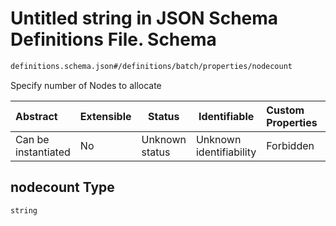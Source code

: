 # Untitled string in JSON Schema Definitions File.  Schema

```txt
definitions.schema.json#/definitions/batch/properties/nodecount
```

Specify number of Nodes to allocate


| Abstract            | Extensible | Status         | Identifiable            | Custom Properties | Additional Properties | Access Restrictions | Defined In                                                                         |
| :------------------ | ---------- | -------------- | ----------------------- | :---------------- | --------------------- | ------------------- | ---------------------------------------------------------------------------------- |
| Can be instantiated | No         | Unknown status | Unknown identifiability | Forbidden         | Allowed               | none                | [definitions.schema.json\*](../out/definitions.schema.json "open original schema") |

## nodecount Type

`string`
